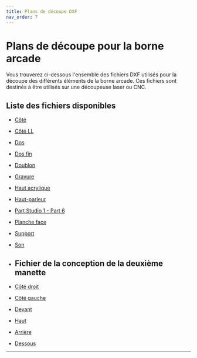 ```yaml
---
title: Plans de découpe DXF
nav_order: 7
---
```


#  Plans de découpe pour la borne arcade

Vous trouverez ci-dessous l'ensemble des fichiers DXF utilisés pour la découpe des différents éléments de la borne arcade. Ces fichiers sont destinés à être utilisés sur une découpeuse laser ou CNC.

##  Liste des fichiers disponibles

- [Côté](./files/dxf/coté.dxf)
- [Côté LL](./files/dxf/cotéLL.dxf)
- [Dos](./files/dxf/dos.dxf)
- [Dos fin](./files/dxf/dosfin.dxf)
- [Doublon](./files/dxf/doublon.dxf)
- [Gravure](./files/dxf/gravure.dxf)
- [Haut acrylique](./files/dxf/acri.dxf)
- [Haut-parleur](./files/dxf/hautparleur.dxf)
- [Part Studio 1 - Part 6](./files/dxf/part_studio_1_part_6.dxf)
- [Planche face](./files/dxf/planche_face.dxf)
- [Support](./files/dxf/support.dxf)
- [Son](./files/dxf/son.dxf)

- ## Fichier de la conception de la deuxième manette

- [Côté droit](./files/dxf/COTEDROIT.stl)
- [Côté gauche](./files/dxf/COTEGAUCHE.stl)
- [Devant](./files/dxf/DEVANT.stl)
- [Haut](./files/dxf/Manette_haut6.stl)
- [Arrière](./files/dxf/ManetteARRIERE.stl)
- [Dessous](./files/dxf/MANETTEDESSOUS1.stl)

---

